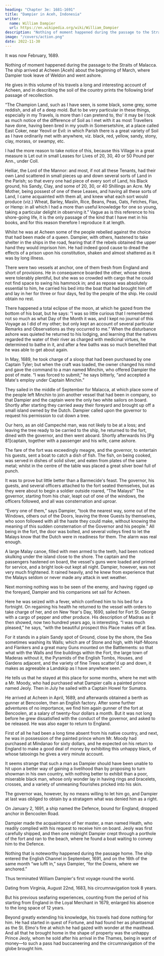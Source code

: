 ```yaml
---
heading: "Chapter 3e: 1681-1691"
title: "Dampier in Aceh, Indonesia"
writer:
  name: William Dampier
  url: https://en.wikipedia.org/wiki/William_Dampier
description: "Nothing of moment happened during the passage to the Straits of Malacca. The ship arrived at Acheen [Aceh] about the beginning of March"
image: "/covers/action.png"
date: 2022-11-30
---
```



It was now February, 1689. 

Nothing of moment happened during the passage to the Straits of Malacca. The ship arrived at Acheen [Aceh] about the beginning of March, where Dampier took leave of Weldon and went ashore. 

He gives in this volume of his travels a long and interesting account of Acheen, and in describing the soil of the country prints the following brief passage of recollection. 

“The Champion Land, such as I have seen, is some black, some grey, some reddish, and all of a deep mold. But to be very particular in these things, especially in my Travels, is more than I can pretend to, tho' it may be I took as much notice of the difference of Soil as I met with it as most Travellers have done, having been bred in my youth in Somersetshire, at a place called East Coker, near Yeovil or Evil: in which Parish there is a great variety of Soil as I have ordinarily met with anywhere, viz. black, red, yellow, sandy, stony, clay, morass, or swampy, etc. 

I had the more reason to take notice of this, because this Village in a great measure is Let out in small Leases for Lives of 20, 30, 40 or 50 Pound per Ann., under Coll. 

Helliar, the Lord of the Mannor: and most, if not all these Tenants, had their own Land scattered in small pieces up and down several sorts of Land in the Parish; so that every one had piece of every sort of Land, his Black ground, his Sandy, Clay, and some of 20, 30, or 40 Shillings an Acre. My Mother, being possest of one of these Leases, and having all these sorts of Land, I came acquainted with them all, and knew what each sort would produce (viz.) Wheat, Barley, Maslin, Rice, Beans, Peas, Oats, Fetches, Flax, or Hemp: in all which I had a more than useful knowledge for one so young, taking a particular delight in observing it.” Vague as is this reference to his shore-going life, it is the only passage of the kind that I have met in his books, and for this reason therefore I reproduce it at length.

Whilst he was at Acheen some of the people rebelled against the choice that had been made of a queen. Dampier, with others, hastened to take shelter in the ships in the road, fearing that if the rebels obtained the upper hand they would imprison him. He had indeed good cause to dread the effects of a prison upon his constitution, shaken and almost shattered as it was by long illness. 

There were two vessels at anchor, one of them fresh from England and short of provisions. He in consequence boarded the other, whose stores were tolerably plentiful, but she was so crowded with cargo that he could not find space to swing his hammock in; and as repose was absolutely essential to him, he carried his bed into the boat that had brought him off and lay in her for three or four days, fed by the people of the ship. He could obtain no rest. 

There happened a total eclipse of the moon, at which he gazed from the bottom of his boat, but he says: “I was so little curious that I remembered not so much as what Day of the Month it was, and I kept no journal of this Voyage as I did of my other; but only kept an account of several particular Remarks and Observations as they occurred to me.” When the disturbance ashore was quieted he returned to his lodging, and learning that the natives regarded the water of their river as charged with medicinal virtues, he determined to bathe in it, and after a few baths was so much benefited that he was able to get about again. 

In May, 1689, he took charge of a sloop that had been purchased by one Captain Tyler; but when the craft was loaded, the owner changed his mind and gave the command to a man named Minchin, who offered Dampier the post of mate. “I was forced to submit,” he says bitterly, “and accepted a Mate's employ under Captain Minchin.” 

They sailed in the middle of September for Malacca, at which place some of the people left Minchin to join another vessel that had been in company, so that Dampier and the captain were the only two white sailors on board. Shortly after starting they carried away their foreyard and brought up off a small island owned by the Dutch. Dampier called upon the governor to request his permission to cut down a tree. 

Our hero, as an old Campeché man, was not likely to be at a loss; and leaving the tree ready to be carried to the ship, he returned to the fort, dined with the governor, and then went aboard. Shortly afterwards his [Pg 81]captain, together with a passenger and his wife, came ashore. 

The fare of the fort was exceedingly meagre, and the governor, to entertain his guests, sent a boat to catch a dish of fish. The fish, on being cooked, was served in dishes of solid silver, and eaten from plates of the same metal; whilst in the centre of the table was placed a great silver bowl full of punch. 

It was to prove but little better than a Barmecide's feast. The governor, his guests, and several officers attached to the fort seated themselves, but as they were about to begin a soldier outside roared, “The Malays!” The governor, starting from his chair, leapt out of one of the windows, the officers followed, and all was consternation and uproar. 

“Every one of them,” says Dampier, “took the nearest way, some out of the Windows, others out of the Doors, leaving the three Guests by themselves, who soon followed with all the haste they could make, without knowing the meaning of this sudden consternation of the Governor and his people.” All being in the fort, the door was bolted, and several volleys fired to let the Malays know that the Dutch were in readiness for them. The alarm was real enough. 

A large Malay canoe, filled with men armed to the teeth, had been noticed skulking under the island close to the shore. The captain and the passengers hastened on board, the vessel's guns were loaded and primed for service, and a bright look-out kept all night. Dampier, however, was not very much frightened. It rained heavily, and he knew from experience that the Malays seldom or never made any attack in wet weather. 

Next morning nothing was to be seen of the enemy, and having rigged up the foreyard, Dampier and his companions set sail for Acheen. 

Here he was seized with a fever, which confined him to his bed for a fortnight. On regaining his health he returned to the vessel with orders to take charge of her, and on New Year's Day, 1690, sailed for Fort St. George with a cargo of pepper and other produce. His description of Madras as it then showed, now two hundred years ago, is interesting. “I was much pleased,” he says, “with the beautiful prospect this Place makes off at Sea.

For it stands in a plain Sandy spot of Ground, close by the shore, the Sea sometimes washing its Walls; which are of Stone and high, with Half-Moons and Flankers and a great many Guns mounted on the Battlements: so that what with the Walls and fine buildings within the Fort, the large town of Maderas without it, the Pyramids of the English Tombs, Houses, and Gardens adjacent, and the variety of fine Trees scatter'd up and down, it makes as agreeable a Landskip as I have anywhere seen.” 

He tells us that he stayed at this place for some months, where he met with a Mr. Moody, who had purchased what Dampier calls a painted prince named Jeoly. Then in July he sailed with a Captain Howel for Sumatra.

He arrived at Acheen in April, 1689, and afterwards obtained a berth as gunner at Bencoolen, then an English factory. After some further adventures of no importance, we find him again gunner of the fort at Bencoolen, at a salary of twenty-four dollars a month. But it was not long before he grew dissatisfied with the conduct of the governor, and asked to be released. He was also eager to return to England. 

First of all he had been a long time absent from his native country, and next, he was in possession of the painted prince whom Mr. Moody had purchased at Mindanao for sixty dollars, and he expected on his return to England to make a good deal of money by exhibiting this unhappy black, of whose tatooings he gives a very minute account. 

It seems strange that such a man as Dampier should have been unable to hit upon a better way of gaining a livelihood than by proposing to turn showman in his own country, with nothing better to exhibit than a poor, miserable black man, whose only wonder lay in having rings and bracelets, crosses, and a variety of unmeaning flourishes pricked into his skin. 

The governor was, however, by no means willing to let him go, and Dampier at last was obliged to obtain by a stratagem what was denied him as a right. 

On January 2, 1691, a ship named the Defence, bound for England, dropped anchor in Bencoolen Road. 

Dampier made the acquaintance of her master, a man named Heath, who readily complied with his request to receive him on board. Jeoly was first carefully shipped, and then one midnight Dampier crept through a porthole of the fort and ran to the beach, where he found a boat waiting to convey him to the Defence. 

Nothing that is noteworthy happened during the passage home. The ship entered the English Channel in September, 1691, and on the 16th of the same month “we lufft in,” says Dampier, “for the Downs, where we anchored.”

Thus terminated William Dampier's first voyage round the world. 

Dating from Virginia, August 22nd, 1683, his circumnavigation took 8 years. 

But his previous seafaring experiences, counting from the period of his starting from England in the Loyal Merchant in 1679, enlarged his absence to the long space of 12 years. 

Beyond greatly extending his knowledge, his travels had done nothing for him. He had started in quest of Fortune, and had found her as phantasmal as the St. Elmo's fire at which he had gazed with wonder at the masthead. And all that he brought home in the shape of property was the unhappy Prince Jeoly, whom he sold after his arrival in the Thames, being in want of money—to such a pass had buccaneering and the circumnavigation of the globe brought him.
